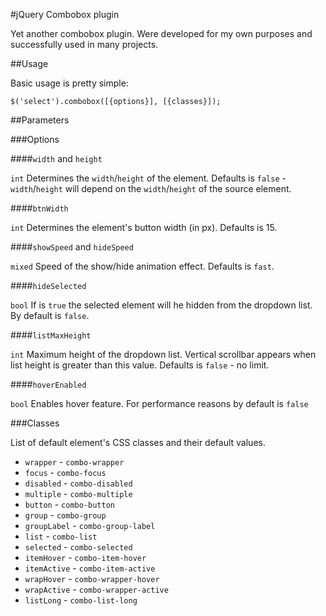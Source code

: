 #jQuery Combobox plugin

Yet another combobox plugin. Were developed for my own purposes and successfully used in many projects.

##Usage

Basic usage is pretty simple:

    $('select').combobox([{options}], [{classes}]);

##Parameters

###Options

####`width` and `height`

`int` Determines the `width`/`height` of the element. Defaults is `false` - `width`/`height` will depend on the `width`/`height` of the source element. 

####`btnWidth`

`int` Determines the element's button width (in px). Defaults is 15.

####`showSpeed` and `hideSpeed`

`mixed` Speed of the show/hide animation effect. Defaults is `fast`.

####`hideSelected`

`bool` If is `true` the selected element will he hidden from the dropdown list. By default is `false`.

####`listMaxHeight`

`int` Maximum height of the dropdown list. Vertical scrollbar appears when list height is greater than this value. Defaults is `false` - no limit.

####`hoverEnabled`

`bool` Enables hover feature. For performance reasons by default is `false`

###Classes

List of default element's CSS classes and their default values.

* `wrapper` - `combo-wrapper`
* `focus` - `combo-focus`
* `disabled` - `combo-disabled`
* `multiple` - `combo-multiple`
* `button` - `combo-button`
* `group` - `combo-group`
* `groupLabel` - `combo-group-label`
* `list` - `combo-list`
* `selected` - `combo-selected`
* `itemHover` - `combo-item-hover`
* `itemActive` - `combo-item-active` 
* `wrapHover` - `combo-wrapper-hover`
* `wrapActive` - `combo-wrapper-active`
* `listLong` - `combo-list-long`